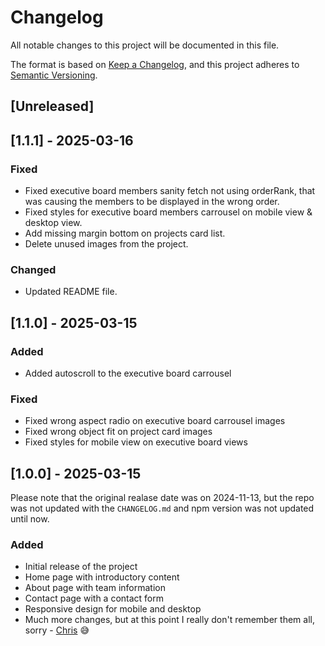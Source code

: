 # Changelog

All notable changes to this project will be documented in this file.

The format is based on [Keep a Changelog](https://keepachangelog.com/en/1.1.0/),
and this project adheres to [Semantic Versioning](https://semver.org/spec/v2.0.0.html).

## [Unreleased]

## [1.1.1] - 2025-03-16

### Fixed
- Fixed executive board members sanity fetch not using orderRank, that was causing the members to be displayed in the wrong order.
- Fixed styles for executive board members carrousel on mobile view & desktop view.
- Add missing margin bottom on projects card list.
- Delete unused images from the project.

### Changed
- Updated README file.

## [1.1.0] - 2025-03-15

### Added
- Added autoscroll to the executive board carrousel

### Fixed
- Fixed wrong aspect radio on executive board carrousel images
- Fixed wrong object fit on project card images
- Fixed styles for mobile view on executive board views

## [1.0.0] - 2025-03-15

Please note that the original realase date was on 2024-11-13, but the repo was not updated with the `CHANGELOG.md` and npm version was not updated until now.

### Added
- Initial release of the project
- Home page with introductory content
- About page with team information
- Contact page with a contact form
- Responsive design for mobile and desktop
- Much more changes, but at this point I really don't remember them all, sorry - [Chris](https://github.com/Chrisley304) 😅
